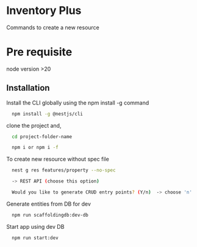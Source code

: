 # Inventory Plus

Commands to create a new resource

# Pre requisite

node version >20

## Installation

Install the CLI globally using the npm install -g command

```bash
  npm install -g @nestjs/cli
```

clone the project and,

```bash
  cd project-folder-name

  npm i or npm i -f
```

To create new resource without spec file

```bash
  nest g res features/property --no-spec

  -> REST API (choose this option)

  Would you like to generate CRUD entry points? (Y/n)  -> choose 'n'
```

Generate entities from DB for dev

```bash
  npm run scaffoldingdb:dev-db
```

Start app using dev DB

```bash
  npm run start:dev
```
